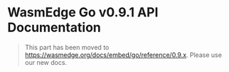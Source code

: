 # WasmEdge Go v0.9.1 API Documentation

> This part has been moved to  <https://wasmedge.org/docs/embed/go/reference/0.9.x>. Please use our new docs.
